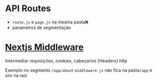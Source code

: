 # API Routes

- `route.js` e `page.js` na mesma pasta❌
- parametros de segmentação

# [Nextjs Middleware](https://www.youtube.com/watch?v=B-AFkpgbLBw)

Intermediar requisições, cookies, cabeçarios [Headers] http

Exemplo no segmento `/app/about`
`middleware.js` não fica na pasta`/app` e sim na raiz
